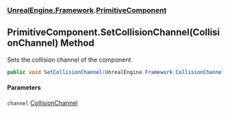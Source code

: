 ### [UnrealEngine.Framework](UnrealEngine_Framework.md 'UnrealEngine.Framework').[PrimitiveComponent](PrimitiveComponent.md 'UnrealEngine.Framework.PrimitiveComponent')
## PrimitiveComponent.SetCollisionChannel(CollisionChannel) Method
Sets the collision channel of the component  
```csharp
public void SetCollisionChannel(UnrealEngine.Framework.CollisionChannel channel);
```
#### Parameters
<a name='UnrealEngine_Framework_PrimitiveComponent_SetCollisionChannel(UnrealEngine_Framework_CollisionChannel)_channel'></a>
`channel` [CollisionChannel](CollisionChannel.md 'UnrealEngine.Framework.CollisionChannel')  
  
